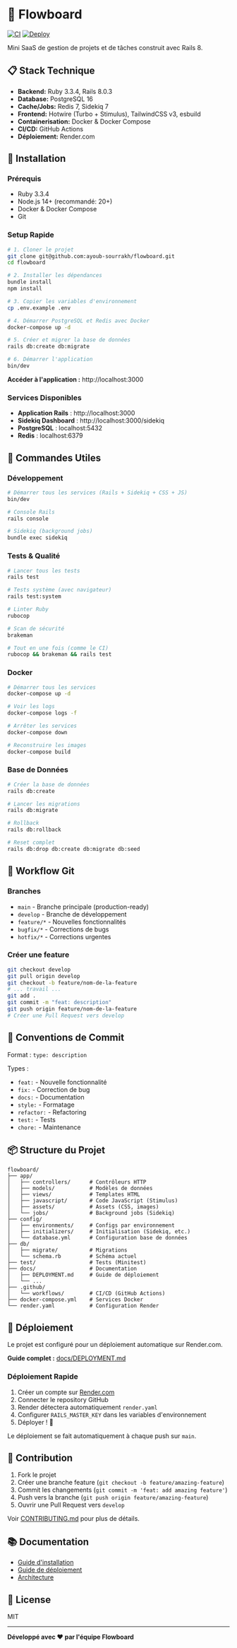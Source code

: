 # 🚀 Flowboard

[![CI](https://github.com/ayoub-sourrakh/flowboard/actions/workflows/ci.yml/badge.svg)](https://github.com/ayoub-sourrakh/flowboard/actions/workflows/ci.yml)
[![Deploy](https://github.com/ayoub-sourrakh/flowboard/actions/workflows/deploy.yml/badge.svg)](https://github.com/ayoub-sourrakh/flowboard/actions/workflows/deploy.yml)

Mini SaaS de gestion de projets et de tâches construit avec Rails 8.

## 📋 Stack Technique

- **Backend:** Ruby 3.3.4, Rails 8.0.3
- **Database:** PostgreSQL 16
- **Cache/Jobs:** Redis 7, Sidekiq 7
- **Frontend:** Hotwire (Turbo + Stimulus), TailwindCSS v3, esbuild
- **Containerisation:** Docker & Docker Compose
- **CI/CD:** GitHub Actions
- **Déploiement:** Render.com

## 🚀 Installation

### Prérequis

- Ruby 3.3.4
- Node.js 14+ (recommandé: 20+)
- Docker & Docker Compose
- Git

### Setup Rapide

```bash
# 1. Cloner le projet
git clone git@github.com:ayoub-sourrakh/flowboard.git
cd flowboard

# 2. Installer les dépendances
bundle install
npm install

# 3. Copier les variables d'environnement
cp .env.example .env

# 4. Démarrer PostgreSQL et Redis avec Docker
docker-compose up -d

# 5. Créer et migrer la base de données
rails db:create db:migrate

# 6. Démarrer l'application
bin/dev
```

**Accéder à l'application :** http://localhost:3000

### Services Disponibles

- **Application Rails** : http://localhost:3000
- **Sidekiq Dashboard** : http://localhost:3000/sidekiq
- **PostgreSQL** : localhost:5432
- **Redis** : localhost:6379

## 🔧 Commandes Utiles

### Développement

```bash
# Démarrer tous les services (Rails + Sidekiq + CSS + JS)
bin/dev

# Console Rails
rails console

# Sidekiq (background jobs)
bundle exec sidekiq
```

### Tests & Qualité

```bash
# Lancer tous les tests
rails test

# Tests système (avec navigateur)
rails test:system

# Linter Ruby
rubocop

# Scan de sécurité
brakeman

# Tout en une fois (comme le CI)
rubocop && brakeman && rails test
```

### Docker

```bash
# Démarrer tous les services
docker-compose up -d

# Voir les logs
docker-compose logs -f

# Arrêter les services
docker-compose down

# Reconstruire les images
docker-compose build
```

### Base de Données

```bash
# Créer la base de données
rails db:create

# Lancer les migrations
rails db:migrate

# Rollback
rails db:rollback

# Reset complet
rails db:drop db:create db:migrate db:seed
```

## 🌿 Workflow Git

### Branches

- `main` - Branche principale (production-ready)
- `develop` - Branche de développement
- `feature/*` - Nouvelles fonctionnalités
- `bugfix/*` - Corrections de bugs
- `hotfix/*` - Corrections urgentes

### Créer une feature

```bash
git checkout develop
git pull origin develop
git checkout -b feature/nom-de-la-feature
# ... travail ...
git add .
git commit -m "feat: description"
git push origin feature/nom-de-la-feature
# Créer une Pull Request vers develop
```

## 📝 Conventions de Commit

Format : `type: description`

Types :
- `feat:` - Nouvelle fonctionnalité
- `fix:` - Correction de bug
- `docs:` - Documentation
- `style:` - Formatage
- `refactor:` - Refactoring
- `test:` - Tests
- `chore:` - Maintenance

## 📦 Structure du Projet

```
flowboard/
├── app/
│   ├── controllers/      # Contrôleurs HTTP
│   ├── models/           # Modèles de données
│   ├── views/            # Templates HTML
│   ├── javascript/       # Code JavaScript (Stimulus)
│   ├── assets/           # Assets (CSS, images)
│   └── jobs/             # Background jobs (Sidekiq)
├── config/
│   ├── environments/     # Configs par environnement
│   ├── initializers/     # Initialisation (Sidekiq, etc.)
│   └── database.yml      # Configuration base de données
├── db/
│   ├── migrate/          # Migrations
│   └── schema.rb         # Schéma actuel
├── test/                 # Tests (Minitest)
├── docs/                 # Documentation
│   ├── DEPLOYMENT.md     # Guide de déploiement
│   └── ...
├── .github/
│   └── workflows/        # CI/CD (GitHub Actions)
├── docker-compose.yml    # Services Docker
└── render.yaml           # Configuration Render
```

## 🚀 Déploiement

Le projet est configuré pour un déploiement automatique sur Render.com.

**Guide complet :** [docs/DEPLOYMENT.md](docs/DEPLOYMENT.md)

### Déploiement Rapide

1. Créer un compte sur [Render.com](https://render.com)
2. Connecter le repository GitHub
3. Render détectera automatiquement `render.yaml`
4. Configurer `RAILS_MASTER_KEY` dans les variables d'environnement
5. Déployer ! 🚀

Le déploiement se fait automatiquement à chaque push sur `main`.

## 🤝 Contribution

1. Fork le projet
2. Créer une branche feature (`git checkout -b feature/amazing-feature`)
3. Commit les changements (`git commit -m 'feat: add amazing feature'`)
4. Push vers la branche (`git push origin feature/amazing-feature`)
5. Ouvrir une Pull Request vers `develop`

Voir [CONTRIBUTING.md](CONTRIBUTING.md) pour plus de détails.

## 📚 Documentation

- [Guide d'installation](docs/SETUP.md)
- [Guide de déploiement](docs/DEPLOYMENT.md)
- [Architecture](docs/ARCHITECTURE.md)

## 📄 License

MIT

---

**Développé avec ❤️ par l'équipe Flowboard**
